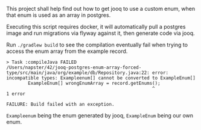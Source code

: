 This project shall help find out how to get jooq to use a custom enum, when that enum is used as an array in postgres.

Executing this script requires docker, it will automatically pull a postgres image and run migrations via flyway against it, then generate code via jooq.

Run `./gradlew build` to see the compilation eventually fail when trying to access the enum array from the example record.

```
> Task :compileJava FAILED
/Users/napster/42/jooq-postgres-enum-array-forced-type/src/main/java/org/example/db/Repository.java:22: error: incompatible types: Exampleenum[] cannot be converted to ExampleEnum[]
        ExampleEnum[] wrongEnumArray = record.getEnums();
                                                      ^
1 error

FAILURE: Build failed with an exception.
```

`Exampleenum` being the enum generated by jooq, `ExampleEnum` being our own enum.
